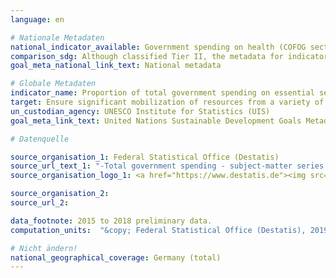 ```yaml
---
language: en

# Nationale Metadaten
national_indicator_available: Government spending on health (COFOG section 07) <br> Government spending on education (COFOG section 09) <br> Government spending on social protection (COFOG section 10)
comparison_sdg: Although classified Tier II, the metadata for indicator 1.a.2 are not yet available.
goal_meta_national_link_text: National metadata

# Globale Metadaten
indicator_name: Proportion of total government spending on essential services (education, health and social protection)
target: Ensure significant mobilization of resources from a variety of sources, including through enhanced development cooperation, in order to provide adequate and predictable means for developing countries, in particular least developed countries, to implement programmes and policies to end poverty in all its dimensions
un_custodian_agency: UNESCO Institute for Statistics (UIS)
goal_meta_link_text: United Nations Sustainable Development Goals Metadata

# Datenquelle

source_organisation_1: Federal Statistical Office (Destatis)
source_url_text_1: "-Total government spending - subject-matter series 18, series 1.4 (Only available in German)<br>-Government spending on foreign economic aid - subject-matter series 18, series 1.4 (Only available in German)"
source_organisation_logo_1: <a href="https://www.destatis.de"><img src="https://g205sdgs.github.io/sdg-indicators/public/LogosEn/destatis.png" alt="Logo Destatis" /></a>

source_organisation_2:
source_url_2:

data_footnote: 2015 to 2018 preliminary data.
computation_units:  "&copy; Federal Statistical Office (Destatis), 2019"

# Nicht ändern!
national_geographical_coverage: Germany (total)
---
```

